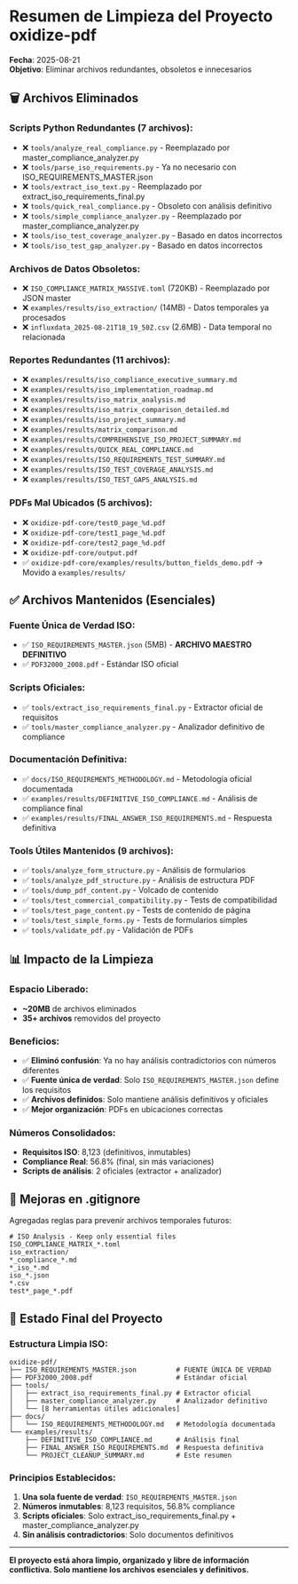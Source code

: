 # Resumen de Limpieza del Proyecto oxidize-pdf

**Fecha**: 2025-08-21  
**Objetivo**: Eliminar archivos redundantes, obsoletos e innecesarios  

## 🗑️ Archivos Eliminados

### Scripts Python Redundantes (7 archivos):
- ❌ `tools/analyze_real_compliance.py` - Reemplazado por master_compliance_analyzer.py
- ❌ `tools/parse_iso_requirements.py` - Ya no necesario con ISO_REQUIREMENTS_MASTER.json
- ❌ `tools/extract_iso_text.py` - Reemplazado por extract_iso_requirements_final.py
- ❌ `tools/quick_real_compliance.py` - Obsoleto con análisis definitivo
- ❌ `tools/simple_compliance_analyzer.py` - Reemplazado por master_compliance_analyzer.py
- ❌ `tools/iso_test_coverage_analyzer.py` - Basado en datos incorrectos
- ❌ `tools/iso_test_gap_analyzer.py` - Basado en datos incorrectos

### Archivos de Datos Obsoletos:
- ❌ `ISO_COMPLIANCE_MATRIX_MASSIVE.toml` (720KB) - Reemplazado por JSON master
- ❌ `examples/results/iso_extraction/` (14MB) - Datos temporales ya procesados
- ❌ `influxdata_2025-08-21T18_19_50Z.csv` (2.6MB) - Data temporal no relacionada

### Reportes Redundantes (11 archivos):
- ❌ `examples/results/iso_compliance_executive_summary.md`
- ❌ `examples/results/iso_implementation_roadmap.md`
- ❌ `examples/results/iso_matrix_analysis.md`
- ❌ `examples/results/iso_matrix_comparison_detailed.md`
- ❌ `examples/results/iso_project_summary.md`
- ❌ `examples/results/matrix_comparison.md`
- ❌ `examples/results/COMPREHENSIVE_ISO_PROJECT_SUMMARY.md`
- ❌ `examples/results/QUICK_REAL_COMPLIANCE.md`
- ❌ `examples/results/ISO_REQUIREMENTS_TEST_SUMMARY.md`
- ❌ `examples/results/ISO_TEST_COVERAGE_ANALYSIS.md`
- ❌ `examples/results/ISO_TEST_GAPS_ANALYSIS.md`

### PDFs Mal Ubicados (5 archivos):
- ❌ `oxidize-pdf-core/test0_page_%d.pdf`
- ❌ `oxidize-pdf-core/test1_page_%d.pdf`
- ❌ `oxidize-pdf-core/test2_page_%d.pdf`
- ❌ `oxidize-pdf-core/output.pdf`
- ✅ `oxidize-pdf-core/examples/results/button_fields_demo.pdf` → Movido a `examples/results/`

## ✅ Archivos Mantenidos (Esenciales)

### Fuente Única de Verdad ISO:
- ✅ `ISO_REQUIREMENTS_MASTER.json` (5MB) - **ARCHIVO MAESTRO DEFINITIVO**
- ✅ `PDF32000_2008.pdf` - Estándar ISO oficial

### Scripts Oficiales:
- ✅ `tools/extract_iso_requirements_final.py` - Extractor oficial de requisitos
- ✅ `tools/master_compliance_analyzer.py` - Analizador definitivo de compliance

### Documentación Definitiva:
- ✅ `docs/ISO_REQUIREMENTS_METHODOLOGY.md` - Metodología oficial documentada
- ✅ `examples/results/DEFINITIVE_ISO_COMPLIANCE.md` - Análisis de compliance final
- ✅ `examples/results/FINAL_ANSWER_ISO_REQUIREMENTS.md` - Respuesta definitiva

### Tools Útiles Mantenidos (9 archivos):
- ✅ `tools/analyze_form_structure.py` - Análisis de formularios
- ✅ `tools/analyze_pdf_structure.py` - Análisis de estructura PDF
- ✅ `tools/dump_pdf_content.py` - Volcado de contenido
- ✅ `tools/test_commercial_compatibility.py` - Tests de compatibilidad
- ✅ `tools/test_page_content.py` - Tests de contenido de página
- ✅ `tools/test_simple_forms.py` - Tests de formularios simples
- ✅ `tools/validate_pdf.py` - Validación de PDFs

## 📊 Impacto de la Limpieza

### Espacio Liberado:
- **~20MB** de archivos eliminados
- **35+ archivos** removidos del proyecto

### Beneficios:
- ✅ **Eliminó confusión**: Ya no hay análisis contradictorios con números diferentes
- ✅ **Fuente única de verdad**: Solo `ISO_REQUIREMENTS_MASTER.json` define los requisitos
- ✅ **Archivos definidos**: Solo mantiene análisis definitivos y oficiales
- ✅ **Mejor organización**: PDFs en ubicaciones correctas

### Números Consolidados:
- **Requisitos ISO**: 8,123 (definitivos, inmutables)
- **Compliance Real**: 56.8% (final, sin más variaciones)
- **Scripts de análisis**: 2 oficiales (extractor + analizador)

## 🔧 Mejoras en .gitignore

Agregadas reglas para prevenir archivos temporales futuros:
```gitignore
# ISO Analysis - Keep only essential files
ISO_COMPLIANCE_MATRIX_*.toml
iso_extraction/
*_compliance_*.md
*_iso_*.md
iso_*.json
*.csv
test*_page_*.pdf
```

## 🎯 Estado Final del Proyecto

### Estructura Limpia ISO:
```
oxidize-pdf/
├── ISO_REQUIREMENTS_MASTER.json          # FUENTE ÚNICA DE VERDAD
├── PDF32000_2008.pdf                     # Estándar oficial
├── tools/
│   ├── extract_iso_requirements_final.py # Extractor oficial
│   ├── master_compliance_analyzer.py     # Analizador definitivo
│   └── [8 herramientas útiles adicionales]
├── docs/
│   └── ISO_REQUIREMENTS_METHODOLOGY.md   # Metodología documentada
└── examples/results/
    ├── DEFINITIVE_ISO_COMPLIANCE.md      # Análisis final
    ├── FINAL_ANSWER_ISO_REQUIREMENTS.md  # Respuesta definitiva
    └── PROJECT_CLEANUP_SUMMARY.md        # Este resumen
```

### Principios Establecidos:
1. **Una sola fuente de verdad**: `ISO_REQUIREMENTS_MASTER.json`
2. **Números inmutables**: 8,123 requisitos, 56.8% compliance
3. **Scripts oficiales**: Solo extract_iso_requirements_final.py + master_compliance_analyzer.py
4. **Sin análisis contradictorios**: Solo documentos definitivos

---

**El proyecto está ahora limpio, organizado y libre de información conflictiva. Solo mantiene los archivos esenciales y definitivos.**